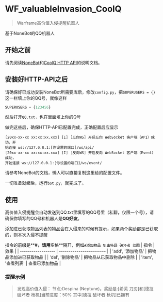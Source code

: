 # WF_valuableInvasion_CoolQ
> Warframe高价值入侵提醒机器人

基于NoneBot的QQ机器人

## 开始之前

请先阅读[NoneBot](https://nonebot.cqp.moe/)和[CoolQ HTTP API](https://cqhttp.cc/)的说明文档。

## 安装好HTTP-API之后

请确保好已成功安装NoneBot所需要库后，修改`config.py`，把`SUPERUSERS = {}`这一栏填上你的QQ号，就像这样

```python
SUPERUSERS = {123456}
```

然后打开`QQ.txt`，也在里面填上你的Q号

做完这些后，确保HTTP-API已配置完成，正确配置后应显示

```
[20xx-xx-xx xx:xx:xx.xxx] [I] [反向WS] 开启反向 WebSocket 客户端（API）成功，开
始连接 ws://127.0.0.1:[你设置的端口]/ws/api/
[20xx-xx-xx xx:xx:xx.xxx] [I] [反向WS] 开启反向 WebSocket 客户端（Event）成功，
开始连接 ws://127.0.0.1:[你设置的端口]/ws/event/
```

请参考NoneBot的文档，懒人可以直接复制这里给的配置文件。

一切准备就绪后，运行`bot.py`，就完成了。

## 使用

高价值入侵提醒会自动发送到QQ.txt里填写的QQ号里（私聊，仅限一个号），请确保你填写的QQ号和机器人是**QQ好友**。

添加进已获取物品列表的物品会在入侵来的时候有提示，如果两个奖励都是已获取的，则本次入侵不提醒

指令的前缀是**#**，请用**空格**隔开，例如`#添加物品 狙击特昂 破坏者 蓝图`
| 指令               | 效果                     |
| ------------------ | ------------------------ |
| 'add', '添加物品'  | 把物品添加进已获取物品   |
| 'del', '删除物品'  | 把物品从已获取物品中删除 |
| 'item', '查看列表' | 查看已添加物品           |

### 提醒示例

>发现高价值入侵：
>节点:Despina (Neptune)，奖励是:[希芙 刀刃]和[德拉 破坏者 枪机]当前进度：50%
>其中[德拉 破坏者 枪机]已拥有
